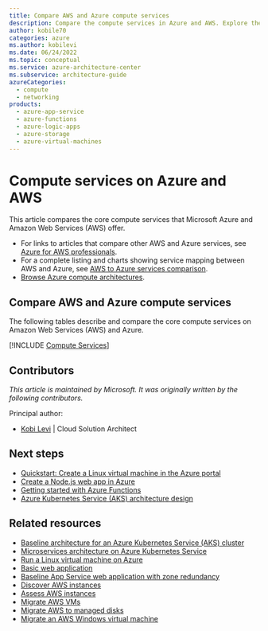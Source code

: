 ```yaml
---
title: Compare AWS and Azure compute services
description: Compare the compute services in Azure and AWS. Explore the differences in virtual machines, containers, and serverless technologies.
author: kobile70
categories: azure
ms.author: kobilevi
ms.date: 06/24/2022
ms.topic: conceptual
ms.service: azure-architecture-center
ms.subservice: architecture-guide
azureCategories:
  - compute
  - networking
products:
  - azure-app-service
  - azure-functions
  - azure-logic-apps
  - azure-storage
  - azure-virtual-machines
---
```


# Compute services on Azure and AWS

This article compares the core compute services that Microsoft Azure and Amazon Web Services (AWS) offer.

- For links to articles that compare other AWS and Azure services, see [Azure for AWS professionals](index.md).
- For a complete listing and charts showing service mapping between AWS and Azure, see [AWS to Azure services comparison](services.md).
- [Browse Azure compute architectures](/azure/architecture/browse/?azure_categories=compute).

## Compare AWS and Azure compute services

The following tables describe and compare the core compute services on Amazon Web Services (AWS) and Azure.

[!INCLUDE [Compute Services](../../includes/aws/compute.md)]

## Contributors

*This article is maintained by Microsoft. It was originally written by the following contributors.*

Principal author:

- [Kobi Levi](https://www.linkedin.com/in/kobi-levi) | Cloud Solution Architect

## Next steps

- [Quickstart: Create a Linux virtual machine in the Azure portal](/azure/virtual-machines/linux/quick-create-portal)
- [Create a Node.js web app in Azure](/azure/app-service/app-service-web-get-started-nodejs)
- [Getting started with Azure Functions](/azure/azure-functions/functions-create-first-azure-function)
- [Azure Kubernetes Service (AKS) architecture design](/azure/architecture/reference-architectures/containers/aks-start-here)

## Related resources

- [Baseline architecture for an Azure Kubernetes Service (AKS) cluster](/azure/architecture/reference-architectures/containers/aks/baseline-aks)
- [Microservices architecture on Azure Kubernetes Service](../reference-architectures/containers/aks-microservices/aks-microservices.yml)
- [Run a Linux virtual machine on Azure](../reference-architectures/n-tier/linux-vm.yml)
- [Basic web application](../web-apps/app-service/architectures/basic-web-app.yml)
- [Baseline App Service web application with zone redundancy](../web-apps/app-service/architectures/baseline-zone-redundant.yml)
- [Discover AWS instances](/azure/migrate/tutorial-discover-aws)
- [Assess AWS instances](/azure/migrate/tutorial-assess-aws)
- [Migrate AWS VMs](/azure/migrate/tutorial-migrate-aws-virtual-machines)
- [Migrate AWS to managed disks](/azure/virtual-machines/windows/on-prem-to-azure)
- [Migrate an AWS Windows virtual machine](/azure/virtual-machines/windows/aws-to-azure)